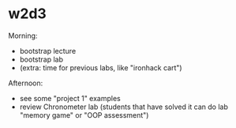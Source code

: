 
# w2d3


Morning: 
- bootstrap lecture
- bootstrap lab
- (extra: time for previous labs, like "ironhack cart")


Afternoon:
- see some "project 1" examples
- review Chronometer lab (students that have solved it can do lab "memory game" or "OOP assessment")



